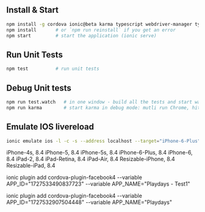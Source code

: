 ## Install & Start

```bash
npm install -g cordova ionic@beta karma typescript webdriver-manager typings
npm install       # or `npm run reinstall` if you get an error
npm start         # start the application (ionic serve)
```

## Run Unit Tests
```bash
npm test          # run unit tests
```

## Debug Unit tests
```bash
npm run test.watch   # in one window - build all the tests and start watching for changes
npm run karma        # start karma in debug mode: mutli run Chrome, hit `debug` to get going
```


## Emulate IOS livereload
```bash
ionic emulate ios -l -c -s --address localhost --target="iPhone-6-Plus"
```
iPhone-4s, 8.4
iPhone-5, 8.4
iPhone-5s, 8.4
iPhone-6-Plus, 8.4
iPhone-6, 8.4
iPad-2, 8.4
iPad-Retina, 8.4
iPad-Air, 8.4
Resizable-iPhone, 8.4
Resizable-iPad, 8.4

ionic plugin add cordova-plugin-facebook4 --variable APP_ID="1727533490837723" --variable APP_NAME="Playdays - Test1"

ionic plugin add cordova-plugin-facebook4 --variable APP_ID="1727532907504448" --variable APP_NAME="Playdays"
